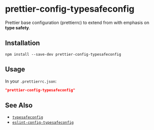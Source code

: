 # prettier-config-typesafeconfig

Prettier base configuration (prettierrc) to extend from with emphasis on **type safety**.

## Installation

```shell
npm install --save-dev prettier-config-typesafeconfig
```

## Usage

In your `.prettierrc.json`:

```json
"prettier-config-typesafeconfig"
```

## See Also

- [`typesafeconfig`](https://github.com/shian15810/typesafeconfig)
- [`eslint-config-typesafeconfig`](https://github.com/shian15810/eslint-config-typesafeconfig)
